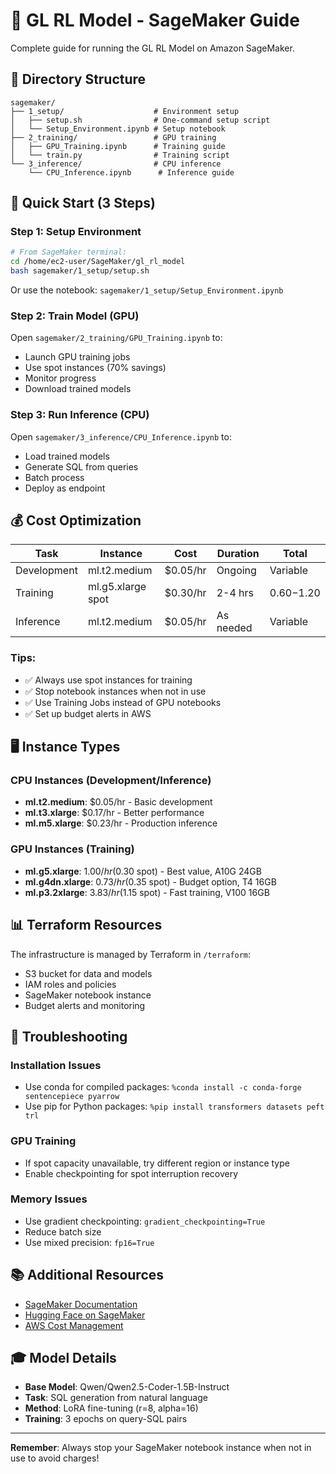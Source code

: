 # 🚀 GL RL Model - SageMaker Guide

Complete guide for running the GL RL Model on Amazon SageMaker.

## 📁 Directory Structure

```
sagemaker/
├── 1_setup/                    # Environment setup
│   ├── setup.sh                # One-command setup script
│   └── Setup_Environment.ipynb # Setup notebook
├── 2_training/                 # GPU training
│   ├── GPU_Training.ipynb      # Training guide
│   └── train.py                # Training script
└── 3_inference/                # CPU inference
    └── CPU_Inference.ipynb      # Inference guide
```

## 🎯 Quick Start (3 Steps)

### Step 1: Setup Environment

```bash
# From SageMaker terminal:
cd /home/ec2-user/SageMaker/gl_rl_model
bash sagemaker/1_setup/setup.sh
```

Or use the notebook: `sagemaker/1_setup/Setup_Environment.ipynb`

### Step 2: Train Model (GPU)

Open `sagemaker/2_training/GPU_Training.ipynb` to:
- Launch GPU training jobs
- Use spot instances (70% savings)
- Monitor progress
- Download trained models

### Step 3: Run Inference (CPU)

Open `sagemaker/3_inference/CPU_Inference.ipynb` to:
- Load trained models
- Generate SQL from queries
- Batch process
- Deploy as endpoint

## 💰 Cost Optimization

| Task | Instance | Cost | Duration | Total |
|------|----------|------|----------|-------|
| Development | ml.t2.medium | $0.05/hr | Ongoing | Variable |
| Training | ml.g5.xlarge spot | $0.30/hr | 2-4 hrs | $0.60-$1.20 |
| Inference | ml.t2.medium | $0.05/hr | As needed | Variable |

### Tips:
- ✅ Always use spot instances for training
- ✅ Stop notebook instances when not in use
- ✅ Use Training Jobs instead of GPU notebooks
- ✅ Set up budget alerts in AWS

## 🖥️ Instance Types

### CPU Instances (Development/Inference)
- **ml.t2.medium**: $0.05/hr - Basic development
- **ml.t3.xlarge**: $0.17/hr - Better performance
- **ml.m5.xlarge**: $0.23/hr - Production inference

### GPU Instances (Training)
- **ml.g5.xlarge**: $1.00/hr ($0.30 spot) - Best value, A10G 24GB
- **ml.g4dn.xlarge**: $0.73/hr ($0.35 spot) - Budget option, T4 16GB
- **ml.p3.2xlarge**: $3.83/hr ($1.15 spot) - Fast training, V100 16GB

## 📊 Terraform Resources

The infrastructure is managed by Terraform in `/terraform`:
- S3 bucket for data and models
- IAM roles and policies
- SageMaker notebook instance
- Budget alerts and monitoring

## 🔧 Troubleshooting

### Installation Issues
- Use conda for compiled packages: `%conda install -c conda-forge sentencepiece pyarrow`
- Use pip for Python packages: `%pip install transformers datasets peft trl`

### GPU Training
- If spot capacity unavailable, try different region or instance type
- Enable checkpointing for spot interruption recovery

### Memory Issues
- Use gradient checkpointing: `gradient_checkpointing=True`
- Reduce batch size
- Use mixed precision: `fp16=True`

## 📚 Additional Resources

- [SageMaker Documentation](https://docs.aws.amazon.com/sagemaker/)
- [Hugging Face on SageMaker](https://huggingface.co/docs/sagemaker/)
- [AWS Cost Management](https://console.aws.amazon.com/cost-management/)

## 🎓 Model Details

- **Base Model**: Qwen/Qwen2.5-Coder-1.5B-Instruct
- **Task**: SQL generation from natural language
- **Method**: LoRA fine-tuning (r=8, alpha=16)
- **Training**: 3 epochs on query-SQL pairs

---

**Remember**: Always stop your SageMaker notebook instance when not in use to avoid charges!